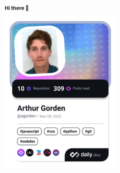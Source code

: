 ### Hi there 👋

<a href="https://app.daily.dev/agorden" target="_blank"><img src="./devcard.png" width="356" alt="Arthur Gorden's Dev Card"/></a>

<!--
**arthurgorden/arthurgorden** is a ✨ _special_ ✨ repository because its `README.md` (this file) appears on your GitHub profile.

Here are some ideas to get you started:

- 🔭 I’m currently working on ...
- 🌱 I’m currently learning ...
- 👯 I’m looking to collaborate on ...
- 🤔 I’m looking for help with ...
- 💬 Ask me about ...
- 📫 How to reach me: ...
- 😄 Pronouns: ...
- ⚡ Fun fact: ...
-->
